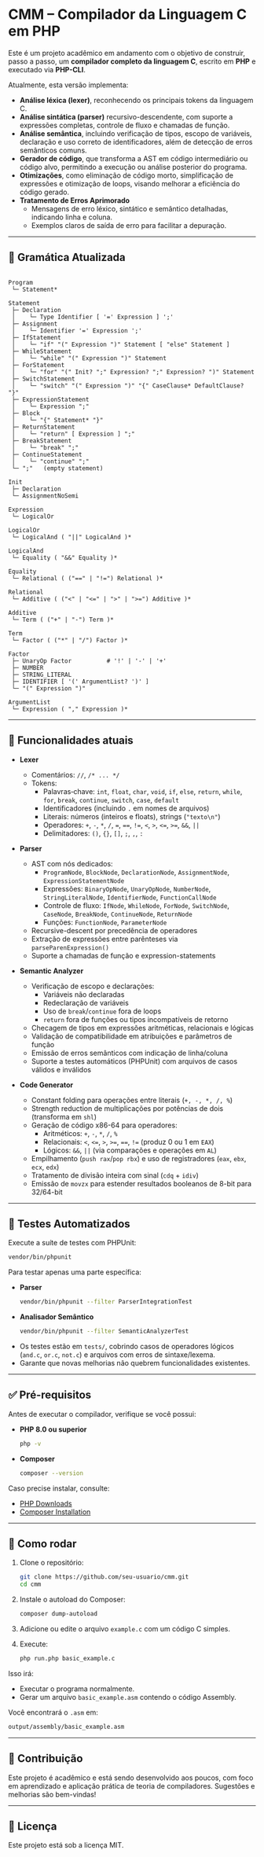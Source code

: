 # CMM – Compilador da Linguagem C em PHP

Este é um projeto acadêmico em andamento com o objetivo de construir, passo a passo, um **compilador completo da linguagem C**, escrito em **PHP** e executado via **PHP-CLI**.

Atualmente, esta versão implementa:

- **Análise léxica (lexer)**, reconhecendo os principais tokens da linguagem C.  
- **Análise sintática (parser)** recursivo-descendente, com suporte a expressões completas, controle de fluxo e chamadas de função.  
- **Análise semântica**, incluindo verificação de tipos, escopo de variáveis, declaração e uso correto de identificadores, além de detecção de erros semânticos comuns.  
- **Gerador de código**, que transforma a AST em código intermediário ou código alvo, permitindo a execução ou análise posterior do programa.  
- **Otimizações**, como eliminação de código morto, simplificação de expressões e otimização de loops, visando melhorar a eficiência do código gerado.  
- **Tratamento de Erros Aprimorado**  
  - Mensagens de erro léxico, sintático e semântico detalhadas, indicando linha e coluna.  
  - Exemplos claros de saída de erro para facilitar a depuração.

---

## 📖 Gramática Atualizada
````text

Program
 └─ Statement*

Statement
 ├─ Declaration
 │    └─ Type Identifier [ '=' Expression ] ';'
 ├─ Assignment
 │    └─ Identifier '=' Expression ';'
 ├─ IfStatement
 │    └─ "if" "(" Expression ")" Statement [ "else" Statement ]
 ├─ WhileStatement
 │    └─ "while" "(" Expression ")" Statement
 ├─ ForStatement
 │    └─ "for" "(" Init? ";" Expression? ";" Expression? ")" Statement
 ├─ SwitchStatement
 │    └─ "switch" "(" Expression ")" "{" CaseClause* DefaultClause? "}"
 ├─ ExpressionStatement
 │    └─ Expression ";"
 ├─ Block
 │    └─ "{" Statement* "}"
 ├─ ReturnStatement
 │    └─ "return" [ Expression ] ";"
 ├─ BreakStatement
 │    └─ "break" ";"
 ├─ ContinueStatement
 │    └─ "continue" ";"
 └─ ";"   (empty statement)

Init
 ├─ Declaration
 └─ AssignmentNoSemi

Expression
 └─ LogicalOr

LogicalOr
 └─ LogicalAnd ( "||" LogicalAnd )*

LogicalAnd
 └─ Equality ( "&&" Equality )*

Equality
 └─ Relational ( ("==" | "!=") Relational )*

Relational
 └─ Additive ( ("<" | "<=" | ">" | ">=") Additive )*

Additive
 └─ Term ( ("+" | "-") Term )*

Term
 └─ Factor ( ("*" | "/") Factor )*

Factor
 ├─ UnaryOp Factor          # '!' | '-' | '+'
 ├─ NUMBER
 ├─ STRING_LITERAL
 ├─ IDENTIFIER [ '(' ArgumentList? ')' ]
 └─ "(" Expression ")"

ArgumentList
 └─ Expression ( "," Expression )*
````

---

## 📆 Funcionalidades atuais

* **Lexer**
  * Comentários: `//`, `/* ... */`
  * Tokens:
    * Palavras‐chave: `int`, `float`, `char`, `void`, `if`, `else`, `return`, `while`, `for`, `break`, `continue`, `switch`, `case`, `default`
    * Identificadores (incluindo `.` em nomes de arquivos)
    * Literais: números (inteiros e floats), strings (`"texto\n"`)
    * Operadores: `+`, `-`, `*`, `/`, `=`, `==`, `!=`, `<`, `>`, `<=`, `>=`, `&&`, `||`
    * Delimitadores: `()`, `{}`, `[]`, `;`, `,`, `:`

* **Parser**
  * AST com nós dedicados:
    * `ProgramNode`, `BlockNode`, `DeclarationNode`, `AssignmentNode`, `ExpressionStatementNode`
    * Expressões: `BinaryOpNode`, `UnaryOpNode`, `NumberNode`, `StringLiteralNode`, `IdentifierNode`, `FunctionCallNode`
    * Controle de fluxo: `IfNode`, `WhileNode`, `ForNode`, `SwitchNode`, `CaseNode`, `BreakNode`, `ContinueNode`, `ReturnNode`
    * Funções: `FunctionNode`, `ParameterNode`
  * Recursive-descent por precedência de operadores
  * Extração de expressões entre parênteses via `parseParenExpression()`
  * Suporte a chamadas de função e expression-statements

* **Semantic Analyzer**
  * Verificação de escopo e declarações:
    * Variáveis não declaradas
    * Redeclaração de variáveis
    * Uso de `break`/`continue` fora de loops
    * `return` fora de funções ou tipos incompatíveis de retorno
  * Checagem de tipos em expressões aritméticas, relacionais e lógicas
  * Validação de compatibilidade em atribuições e parâmetros de função
  * Emissão de erros semânticos com indicação de linha/coluna
  * Suporte a testes automáticos (PHPUnit) com arquivos de casos válidos e inválidos

* **Code Generator**
  * Constant folding para operações entre literais (`+, -, *, /, %`)
  * Strength reduction de multiplicações por potências de dois (transforma em `shl`)
  * Geração de código x86-64 para operadores:
    * Aritméticos: `+`, `-`, `*`, `/`, `%`
    * Relacionais: `<`, `<=`, `>`, `>=`, `==`, `!=` (produz 0 ou 1 em `EAX`)
    * Lógicos: `&&`, `||` (via comparações e operações em `AL`)
  * Empilhamento (`push rax`/`pop rbx`) e uso de registradores (`eax`, `ebx`, `ecx`, `edx`)
  * Tratamento de divisão inteira com sinal (`cdq` + `idiv`)
  * Emissão de `movzx` para estender resultados booleanos de 8-bit para 32/64-bit

---

## 🧪 Testes Automatizados

Execute a suíte de testes com PHPUnit:

```bash
vendor/bin/phpunit
````

Para testar apenas uma parte específica:

* **Parser**

  ```bash
  vendor/bin/phpunit --filter ParserIntegrationTest

* **Analisador Semântico**

  ```bash
  vendor/bin/phpunit --filter SemanticAnalyzerTest

- Os testes estão em `tests/`, cobrindo casos de operadores lógicos (`and.c`, `or.c`, `not.c`) e arquivos com erros de sintaxe/lexema.
- Garante que novas melhorias não quebrem funcionalidades existentes.


---

## ✅ Pré-requisitos

Antes de executar o compilador, verifique se você possui:

* **PHP 8.0 ou superior**

  ```bash
  php -v
  ```
* **Composer**

  ```bash
  composer --version
  ```

Caso precise instalar, consulte:

* [PHP Downloads](https://www.php.net/downloads)
* [Composer Installation](https://getcomposer.org/download/)

---
## 🚀 Como rodar

1. Clone o repositório:

   ```bash
   git clone https://github.com/seu-usuario/cmm.git
   cd cmm

2. Instale o autoload do Composer:

   ```bash
   composer dump-autoload

3. Adicione ou edite o arquivo `example.c` com um código C simples.

4. Execute:

   ```bash
   php run.php basic_example.c

  Isso irá:

   * Executar o programa normalmente.
   * Gerar um arquivo `basic_example.asm` contendo o código Assembly.

   Você encontrará o `.asm` em:

  ```bash 
  output/assembly/basic_example.asm
  ```
---

## 🤝 Contribuição

Este projeto é acadêmico e está sendo desenvolvido aos poucos, com foco em aprendizado e aplicação prática de teoria de compiladores. Sugestões e melhorias são bem-vindas!

---

## 📄 Licença

Este projeto está sob a licença MIT.

